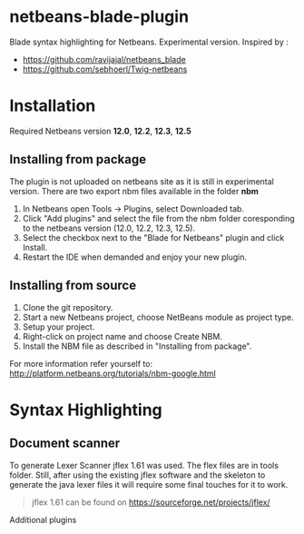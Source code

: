 # netbeans-blade-plugin
Blade syntax highlighting for Netbeans.
Experimental version.
Inspired by :
- https://github.com/ravijajal/netbeans_blade
- https://github.com/sebhoerl/Twig-netbeans

Installation
============

Required Netbeans version **12.0**, **12.2**, **12.3**, **12.5**


Installing from package
----------------------

The plugin is not uploaded on netbeans site as it is still in experimental version.
There are two export nbm files available in the folder **nbm** 

1. In Netbeans open Tools -> Plugins, select Downloaded tab.
2. Click "Add plugins" and select the file from the nbm folder coresponding to the netbeans version (12.0, 12.2, 12.3, 12.5).
3. Select the checkbox next to the "Blade for Netbeans" plugin and click Install.
4. Restart the IDE when demanded and enjoy your new plugin.


Installing from source
----------------------

1. Clone the git repository.
2. Start a new Netbeans project, choose NetBeans module as project type.
3. Setup your project.
4. Right-click on project name and choose Create NBM.
5. Install the NBM file as described in "Installing from package".

For more information refer yourself to: http://platform.netbeans.org/tutorials/nbm-google.html


Syntax Highlighting
===================

Document scanner
----------------

To generate Lexer Scanner jflex 1.61 was used.
The flex files are in tools folder.
Still, after using the existing jflex software and the skeleton to generate the java lexer files it will require some final touches for it to work.

> jflex 1.61 can be found on https://sourceforge.net/projects/jflex/


Additional plugins

